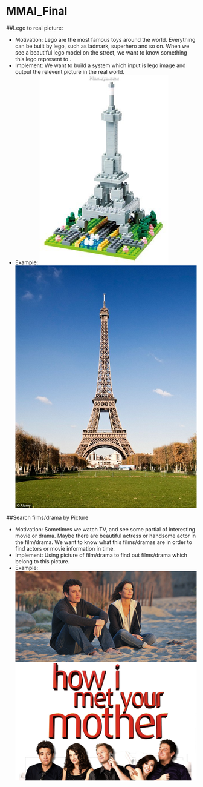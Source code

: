 # MMAI_Final

##Lego to real picture:
* Motivation:
Lego are the most famous toys around the world. Everything can be built by lego, such as ladmark, superhero and so on. When we see a beautiful lego model on the street, we want to know something this lego represent to .
* Implement:
We want to build a system which input is lego image and output the relevent picture in the real world.
* Example:
![image](https://raw.githubusercontent.com/bostenkg5/MMAI_Final/master/lego.jpg)
![image](https://raw.githubusercontent.com/bostenkg5/MMAI_Final/master/real.jpg)

##Search films/drama by Picture
* Motivation:
Sometimes we watch TV, and see some partial of interesting movie or drama. Maybe there are beautiful actress or handsome actor in the film/drama. We want to know what this films/dramas are in order to find actors or movie information in time. 
* Implement:
Using picture of film/drama to find out films/drama which belong to this picture.
* Example:
![image](https://raw.githubusercontent.com/bostenkg5/MMAI_Final/master/pic.jpg)
![image](https://raw.githubusercontent.com/bostenkg5/MMAI_Final/master/himym.jpeg)
